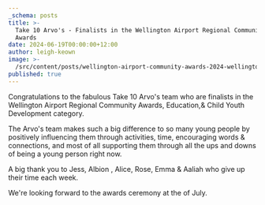 ```yaml
---
_schema: posts
title: >-
  Take 10 Arvo's - Finalists in the Wellington Airport Regional Community
  Awards 
date: 2024-06-19T00:00:00+12:00
author: leigh-keown
image: >-
  /src/content/posts/wellington-airport-community-awards-2024-wellington-city-finalist-icon-f-002.png
published: true
---
```

Congratulations to the fabulous Take 10 Arvo's team who are finalists in the Wellington Airport Regional Community Awards, Education,&  Child Youth Development category.

The Arvo's team makes such a big difference to so many young people by positively influencing them through activities, time, encouraging words & connections, and most of all supporting them through all the ups and downs of being a young person right now.

A big thank you to Jess, Albion , Alice, Rose, Emma & Aaliah who give up their time each week.

We're looking forward to the awards ceremony at the of July.

&nbsp;